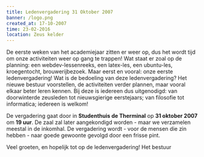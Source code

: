 ```yaml
---
title: Ledenvergadering 31 Oktober 2007
banner: /logo.png
created_at: 17-10-2007
time: 23-02-2016
location: Zeus kelder
---
```


De eerste weken van het academiejaar zitten er weer op, dus het wordt tijd om onze activiteiten weer op gang te trappen! Wat staat er zoal op de planning: een webdev-lessenreeks, een latex-les, een ubuntu-les, kroegentocht, brouwerijbezoek.
Maar eerst en vooral: onze eerste ledenvergadering! Wat is de bedoeling van deze ledenvergadering? Het nieuwe bestuur voorstellen, de activiteiten verder plannen, maar vooral elkaar beter leren kennen. Bij deze is iedereen dus uitgenodigd: van doorwinterde zeusleden tot nieuwsgierige eerstejaars; van filosofie tot informatica; iedereen is welkom!

De vergadering gaat door in <strong>Studenthuis de Therminal</strong> op <strong> 31 oktober 2007</strong> om <strong>19 uur</strong>. De zaal zal later aangekondigd worden - maar we verzamelen meestal in de inkomhal. De vergadering wordt - voor de mensen die zin hebben - naar goede gewoonte gevolgd door een frisse pint.

Veel groeten, en hopelijk tot op de ledenvergadering!
Het bestuur